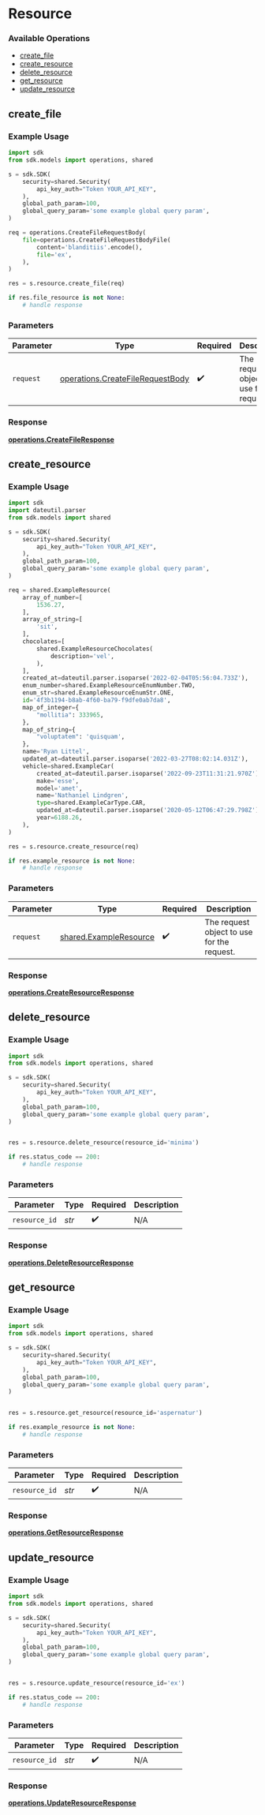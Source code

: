 # Resource

### Available Operations

* [create_file](#create_file)
* [create_resource](#create_resource)
* [delete_resource](#delete_resource)
* [get_resource](#get_resource)
* [update_resource](#update_resource)

## create_file

### Example Usage

```python
import sdk
from sdk.models import operations, shared

s = sdk.SDK(
    security=shared.Security(
        api_key_auth="Token YOUR_API_KEY",
    ),
    global_path_param=100,
    global_query_param='some example global query param',
)

req = operations.CreateFileRequestBody(
    file=operations.CreateFileRequestBodyFile(
        content='blanditiis'.encode(),
        file='ex',
    ),
)

res = s.resource.create_file(req)

if res.file_resource is not None:
    # handle response
```

### Parameters

| Parameter                                                                            | Type                                                                                 | Required                                                                             | Description                                                                          |
| ------------------------------------------------------------------------------------ | ------------------------------------------------------------------------------------ | ------------------------------------------------------------------------------------ | ------------------------------------------------------------------------------------ |
| `request`                                                                            | [operations.CreateFileRequestBody](../../models/operations/createfilerequestbody.md) | :heavy_check_mark:                                                                   | The request object to use for the request.                                           |


### Response

**[operations.CreateFileResponse](../../models/operations/createfileresponse.md)**


## create_resource

### Example Usage

```python
import sdk
import dateutil.parser
from sdk.models import shared

s = sdk.SDK(
    security=shared.Security(
        api_key_auth="Token YOUR_API_KEY",
    ),
    global_path_param=100,
    global_query_param='some example global query param',
)

req = shared.ExampleResource(
    array_of_number=[
        1536.27,
    ],
    array_of_string=[
        'sit',
    ],
    chocolates=[
        shared.ExampleResourceChocolates(
            description='vel',
        ),
    ],
    created_at=dateutil.parser.isoparse('2022-02-04T05:56:04.733Z'),
    enum_number=shared.ExampleResourceEnumNumber.TWO,
    enum_str=shared.ExampleResourceEnumStr.ONE,
    id='4f3b1194-b8ab-4f60-ba79-f9dfe0ab7da8',
    map_of_integer={
        "mollitia": 333965,
    },
    map_of_string={
        "voluptatem": 'quisquam',
    },
    name='Ryan Littel',
    updated_at=dateutil.parser.isoparse('2022-03-27T08:02:14.031Z'),
    vehicle=shared.ExampleCar(
        created_at=dateutil.parser.isoparse('2022-09-23T11:31:21.970Z'),
        make='esse',
        model='amet',
        name='Nathaniel Lindgren',
        type=shared.ExampleCarType.CAR,
        updated_at=dateutil.parser.isoparse('2020-05-12T06:47:29.798Z'),
        year=6188.26,
    ),
)

res = s.resource.create_resource(req)

if res.example_resource is not None:
    # handle response
```

### Parameters

| Parameter                                                        | Type                                                             | Required                                                         | Description                                                      |
| ---------------------------------------------------------------- | ---------------------------------------------------------------- | ---------------------------------------------------------------- | ---------------------------------------------------------------- |
| `request`                                                        | [shared.ExampleResource](../../models/shared/exampleresource.md) | :heavy_check_mark:                                               | The request object to use for the request.                       |


### Response

**[operations.CreateResourceResponse](../../models/operations/createresourceresponse.md)**


## delete_resource

### Example Usage

```python
import sdk
from sdk.models import operations, shared

s = sdk.SDK(
    security=shared.Security(
        api_key_auth="Token YOUR_API_KEY",
    ),
    global_path_param=100,
    global_query_param='some example global query param',
)


res = s.resource.delete_resource(resource_id='minima')

if res.status_code == 200:
    # handle response
```

### Parameters

| Parameter          | Type               | Required           | Description        |
| ------------------ | ------------------ | ------------------ | ------------------ |
| `resource_id`      | *str*              | :heavy_check_mark: | N/A                |


### Response

**[operations.DeleteResourceResponse](../../models/operations/deleteresourceresponse.md)**


## get_resource

### Example Usage

```python
import sdk
from sdk.models import operations, shared

s = sdk.SDK(
    security=shared.Security(
        api_key_auth="Token YOUR_API_KEY",
    ),
    global_path_param=100,
    global_query_param='some example global query param',
)


res = s.resource.get_resource(resource_id='aspernatur')

if res.example_resource is not None:
    # handle response
```

### Parameters

| Parameter          | Type               | Required           | Description        |
| ------------------ | ------------------ | ------------------ | ------------------ |
| `resource_id`      | *str*              | :heavy_check_mark: | N/A                |


### Response

**[operations.GetResourceResponse](../../models/operations/getresourceresponse.md)**


## update_resource

### Example Usage

```python
import sdk
from sdk.models import operations, shared

s = sdk.SDK(
    security=shared.Security(
        api_key_auth="Token YOUR_API_KEY",
    ),
    global_path_param=100,
    global_query_param='some example global query param',
)


res = s.resource.update_resource(resource_id='ex')

if res.status_code == 200:
    # handle response
```

### Parameters

| Parameter          | Type               | Required           | Description        |
| ------------------ | ------------------ | ------------------ | ------------------ |
| `resource_id`      | *str*              | :heavy_check_mark: | N/A                |


### Response

**[operations.UpdateResourceResponse](../../models/operations/updateresourceresponse.md)**

